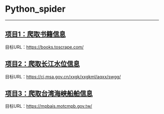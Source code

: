 # Python_spider

---

## [项目1：爬取书籍信息](Book_Info_Spider/)

目标URL：https://books.toscrape.com/

## [项目2：爬取长江水位信息](Yangtze_Waterlevel_Spider/)

目标URL：https://cj.msa.gov.cn/xxgk/xxgkml/aqxx/swgg/

## [项目3：爬取台湾海峡船舶信息](TW_Ship_Spider/)

目标URL：https://mpbais.motcmpb.gov.tw/
